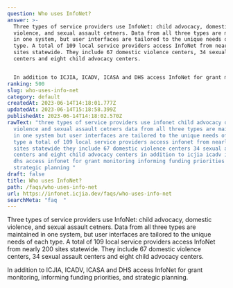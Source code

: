```yaml
---
question: Who uses InfoNet?
answer: >-
  Three types of service providers use InfoNet: child advocacy, domestic
  violence, and sexual assault cetners. Data from all three types are maintained
  in one system, but user interfaces are tailored to the unique needs of each
  type. A total of 109 local service providers access InfoNet from nearly 200
  sites statewide. They include 67 domestic violence centers, 34 sexual assault
  centers and eight child advocacy centers.


  In addition to ICJIA, ICADV, ICASA and DHS access InfoNet for grant monitoring, informing funding priorities, and strategic planning.
ranking: 500
slug: who-uses-info-net
category: default
createdAt: 2023-06-14T14:18:01.777Z
updatedAt: 2023-06-14T15:18:58.399Z
publishedAt: 2023-06-14T14:18:02.570Z
rawText: "three types of service providers use infonet child advocacy domestic
  violence and sexual assault cetners data from all three types are maintained
  in one system but user interfaces are tailored to the unique needs of each
  type a total of 109 local service providers access infonet from nearly 200
  sites statewide they include 67 domestic violence centers 34 sexual assault
  centers and eight child advocacy centers in addition to icjia icadv icasa and
  dhs access infonet for grant monitoring informing funding priorities and
  strategic planning "
draft: false
title: Who uses InfoNet?
path: /faqs/who-uses-info-net
url: https://infonet.icjia.dev/faqs/who-uses-info-net
searchMeta: "faq  "
---
```


Three types of service providers use InfoNet: child advocacy, domestic violence, and sexual assault cetners. Data from all three types are maintained in one system, but user interfaces are tailored to the unique needs of each type. A total of 109 local service providers access InfoNet from nearly 200 sites statewide. They include 67 domestic violence centers, 34 sexual assault centers and eight child advocacy centers.

In addition to ICJIA, ICADV, ICASA and DHS access InfoNet for grant monitoring, informing funding priorities, and strategic planning.
